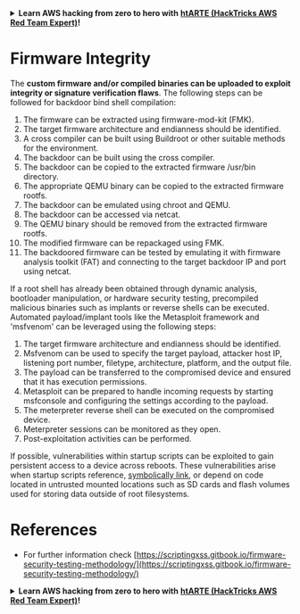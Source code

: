

<details>

<summary><strong>Learn AWS hacking from zero to hero with</strong> <a href="https://training.hacktricks.xyz/courses/arte"><strong>htARTE (HackTricks AWS Red Team Expert)</strong></a><strong>!</strong></summary>

Other ways to support HackTricks:

* If you want to see your **company advertised in HackTricks** or **download HackTricks in PDF** Check the [**SUBSCRIPTION PLANS**](https://github.com/sponsors/carlospolop)!
* Get the [**official PEASS & HackTricks swag**](https://peass.creator-spring.com)
* Discover [**The PEASS Family**](https://opensea.io/collection/the-peass-family), our collection of exclusive [**NFTs**](https://opensea.io/collection/the-peass-family)
* **Join the** 💬 [**Discord group**](https://discord.gg/hRep4RUj7f) or the [**telegram group**](https://t.me/peass) or **follow** me on **Twitter** 🐦 [**@carlospolopm**](https://twitter.com/carlospolopm)**.**
* **Share your hacking tricks by submitting PRs to the** [**HackTricks**](https://github.com/carlospolop/hacktricks) and [**HackTricks Cloud**](https://github.com/carlospolop/hacktricks-cloud) github repos.

</details>

# Firmware Integrity

The **custom firmware and/or compiled binaries can be uploaded to exploit integrity or signature verification flaws**. The following steps can be followed for backdoor bind shell compilation:

1. The firmware can be extracted using firmware-mod-kit (FMK).
2. The target firmware architecture and endianness should be identified.
3. A cross compiler can be built using Buildroot or other suitable methods for the environment.
4. The backdoor can be built using the cross compiler.
5. The backdoor can be copied to the extracted firmware /usr/bin directory.
6. The appropriate QEMU binary can be copied to the extracted firmware rootfs.
7. The backdoor can be emulated using chroot and QEMU.
8. The backdoor can be accessed via netcat.
9. The QEMU binary should be removed from the extracted firmware rootfs.
10. The modified firmware can be repackaged using FMK.
11. The backdoored firmware can be tested by emulating it with firmware analysis toolkit (FAT) and connecting to the target backdoor IP and port using netcat.

If a root shell has already been obtained through dynamic analysis, bootloader manipulation, or hardware security testing, precompiled malicious binaries such as implants or reverse shells can be executed. Automated payload/implant tools like the Metasploit framework and 'msfvenom' can be leveraged using the following steps:

1. The target firmware architecture and endianness should be identified.
2. Msfvenom can be used to specify the target payload, attacker host IP, listening port number, filetype, architecture, platform, and the output file.
3. The payload can be transferred to the compromised device and ensured that it has execution permissions.
4. Metasploit can be prepared to handle incoming requests by starting msfconsole and configuring the settings according to the payload.
5. The meterpreter reverse shell can be executed on the compromised device.
6. Meterpreter sessions can be monitored as they open.
7. Post-exploitation activities can be performed.

If possible, vulnerabilities within startup scripts can be exploited to gain persistent access to a device across reboots. These vulnerabilities arise when startup scripts reference, [symbolically link](https://www.chromium.org/chromium-os/chromiumos-design-docs/hardening-against-malicious-stateful-data), or depend on code located in untrusted mounted locations such as SD cards and flash volumes used for storing data outside of root filesystems.

# References
* For further information check [https://scriptingxss.gitbook.io/firmware-security-testing-methodology/](https://scriptingxss.gitbook.io/firmware-security-testing-methodology/)

<details>

<summary><strong>Learn AWS hacking from zero to hero with</strong> <a href="https://training.hacktricks.xyz/courses/arte"><strong>htARTE (HackTricks AWS Red Team Expert)</strong></a><strong>!</strong></summary>

Other ways to support HackTricks:

* If you want to see your **company advertised in HackTricks** or **download HackTricks in PDF** Check the [**SUBSCRIPTION PLANS**](https://github.com/sponsors/carlospolop)!
* Get the [**official PEASS & HackTricks swag**](https://peass.creator-spring.com)
* Discover [**The PEASS Family**](https://opensea.io/collection/the-peass-family), our collection of exclusive [**NFTs**](https://opensea.io/collection/the-peass-family)
* **Join the** 💬 [**Discord group**](https://discord.gg/hRep4RUj7f) or the [**telegram group**](https://t.me/peass) or **follow** me on **Twitter** 🐦 [**@carlospolopm**](https://twitter.com/carlospolopm)**.**
* **Share your hacking tricks by submitting PRs to the** [**HackTricks**](https://github.com/carlospolop/hacktricks) and [**HackTricks Cloud**](https://github.com/carlospolop/hacktricks-cloud) github repos.

</details>


